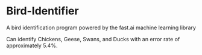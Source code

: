 # Bird-Identifier
A bird identification program powered by the fast.ai machine learning library

Can identify Chickens, Geese, Swans, and Ducks with an error rate of approximately 5.4%.
